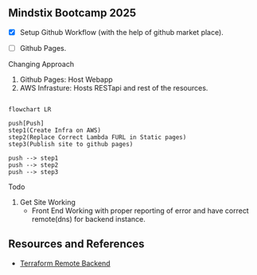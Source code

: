 ## Mindstix Bootcamp 2025

- [x] Setup Github Workflow (with the help of github market place).
- [ ] Github Pages.


Changing Approach
1. Github Pages: Host Webapp
2. AWS Infrasture: Hosts RESTapi and rest of the resources.

```mermaid

flowchart LR

push[Push]
step1(Create Infra on AWS)
step2(Replace Correct Lambda FURL in Static pages)
step3(Publish site to github pages)

push --> step1
push --> step2
push --> step3

```


Todo
1. Get Site Working
    - Front End Working with proper reporting of error and have correct remote(dns) for backend instance.



## Resources and References

- [Terraform Remote Backend](https://stackoverflow.com/questions/47913041/initial-setup-of-terraform-backend-using-terraform)
